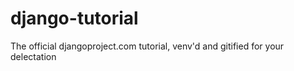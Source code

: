 # django-tutorial
The official djangoproject.com tutorial, venv'd and gitified for your delectation
